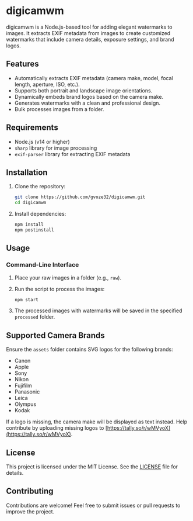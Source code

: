 # digicamwm

digicamwm is a Node.js-based tool for adding elegant watermarks to images. It extracts EXIF metadata from images to create customized watermarks that include camera details, exposure settings, and brand logos.

## Features

- Automatically extracts EXIF metadata (camera make, model, focal length, aperture, ISO, etc.).
- Supports both portrait and landscape image orientations.
- Dynamically embeds brand logos based on the camera make.
- Generates watermarks with a clean and professional design.
- Bulk processes images from a folder.

## Requirements

- Node.js (v14 or higher)
- `sharp` library for image processing
- `exif-parser` library for extracting EXIF metadata

## Installation

1. Clone the repository:

   ```bash
   git clone https://github.com/gvoze32/digicamwm.git
   cd digicamwm
   ```

2. Install dependencies:

   ```bash
   npm install
   npm postinstall
   ```

## Usage

### Command-Line Interface

1. Place your raw images in a folder (e.g., `raw`).
2. Run the script to process the images:

   ```bash
   npm start
   ```

3. The processed images with watermarks will be saved in the specified `processed` folder.

## Supported Camera Brands

Ensure the `assets` folder contains SVG logos for the following brands:

- Canon
- Apple
- Sony
- Nikon
- Fujifilm
- Panasonic
- Leica
- Olympus
- Kodak

If a logo is missing, the camera make will be displayed as text instead. Help contribute by uploading missing logos to [https://tally.so/r/wMVyoX](https://tally.so/r/wMVyoX).

## License

This project is licensed under the MIT License. See the [LICENSE](LICENSE) file for details.

## Contributing

Contributions are welcome! Feel free to submit issues or pull requests to improve the project.
